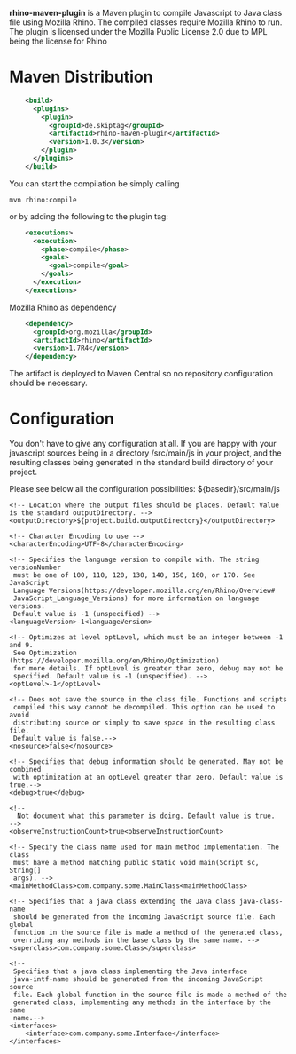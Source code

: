 **rhino-maven-plugin** is a Maven plugin to compile Javascript to Java class file using Mozilla Rhino. The compiled classes require Mozilla Rhino to run. The plugin is licensed under the Mozilla Public License 2.0 due to MPL being the license for Rhino

Maven Distribution
==================
```xml
	<build>
	  <plugins>
	    <plugin>
	      <groupId>de.skiptag</groupId>
	      <artifactId>rhino-maven-plugin</artifactId>
	      <version>1.0.3</version>
	    </plugin>
	  </plugins>
	</build>
```
You can start the compilation be simply calling
```
mvn rhino:compile
```
or by adding the following to the plugin tag:
```xml
	<executions>
	  <execution>
	    <phase>compile</phase>
	    <goals>
	      <goal>compile</goal>
	    </goals>
	  </execution>
	</executions>
```
Mozilla Rhino as dependency
```xml
	<dependency>
	  <groupId>org.mozilla</groupId>
  	  <artifactId>rhino</artifactId>
	  <version>1.7R4</version>
	</dependency>
```
The artifact is deployed to Maven Central so no repository configuration should be necessary.


Configuration
=============
You don't have to give any configuration at all. If you are happy with your javascript sources being in a directory /src/main/js
in your project, and the resulting classes being generated in the standard build directory of your project.

Please see below all the configuration possibilities:
<configuration>
	<!-- Location of the input files. Default Value is the /src/main/js folder in the project --> 
	<sourceDirectory>${basedir}/src/main/js</sourceDirectory>

	<!-- Location where the output files should be places. Default Value is the standard outputDirectory. -->
	<outputDirectory>${project.build.outputDirectory}</outputDirectory>
	
	<!-- Character Encoding to use -->
	<characterEncoding>UTF-8</characterEncoding>

	<!-- Specifies the language version to compile with. The string versionNumber
	 must be one of 100, 110, 120, 130, 140, 150, 160, or 170. See JavaScript
	 Language Versions(https://developer.mozilla.org/en/Rhino/Overview#
	 JavaScript_Language_Versions) for more information on language versions.
	 Default value is -1 (unspecified) -->
	<languageVersion>-1<languageVersion>

	<!-- Optimizes at level optLevel, which must be an integer between -1 and 9.
	 See Optimization (https://developer.mozilla.org/en/Rhino/Optimization)
	 for more details. If optLevel is greater than zero, debug may not be
	 specified. Default value is -1 (unspecified). -->
	<optLevel>-1</optLevel>

	<!-- Does not save the source in the class file. Functions and scripts
	 compiled this way cannot be decompiled. This option can be used to avoid
	 distributing source or simply to save space in the resulting class file.
	 Default value is false.-->
	<nosource>false</nosource>

	<!-- Specifies that debug information should be generated. May not be combined
	 with optimization at an optLevel greater than zero. Default value is true.-->
	<debug>true</debug>

	<!--
	  Not document what this parameter is doing. Default value is true.
	-->
	<observeInstructionCount>true<observeInstructionCount>

	<!-- Specify the class name used for main method implementation. The class
	 must have a method matching public static void main(Script sc, String[]
	 args). -->
	<mainMethodClass>com.company.some.MainClass<mainMethodClass>

	<!-- Specifies that a java class extending the Java class java-class-name
	 should be generated from the incoming JavaScript source file. Each global
	 function in the source file is made a method of the generated class,
	 overriding any methods in the base class by the same name. -->
	<superclass>com.company.some.Class</superclass>

	<!--
	 Specifies that a java class implementing the Java interface
	 java-intf-name should be generated from the incoming JavaScript source
	 file. Each global function in the source file is made a method of the
	 generated class, implementing any methods in the interface by the same
	 name.-->
	<interfaces>
		<interface>com.company.some.Interface</interface>
	</interfaces>
<configuration>
